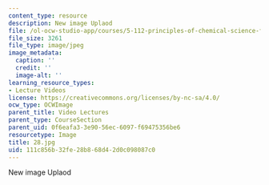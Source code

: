 ```yaml
---
content_type: resource
description: New image Uplaod
file: /ol-ocw-studio-app/courses/5-112-principles-of-chemical-science-fall-2005/111c856b32fe28b868d42d0c098087c0_28.jpg
file_size: 3261
file_type: image/jpeg
image_metadata:
  caption: ''
  credit: ''
  image-alt: ''
learning_resource_types:
- Lecture Videos
license: https://creativecommons.org/licenses/by-nc-sa/4.0/
ocw_type: OCWImage
parent_title: Video Lectures
parent_type: CourseSection
parent_uid: 0f6eafa3-3e90-56ec-6097-f69475356be6
resourcetype: Image
title: 28.jpg
uid: 111c856b-32fe-28b8-68d4-2d0c098087c0
---
```

New image Uplaod